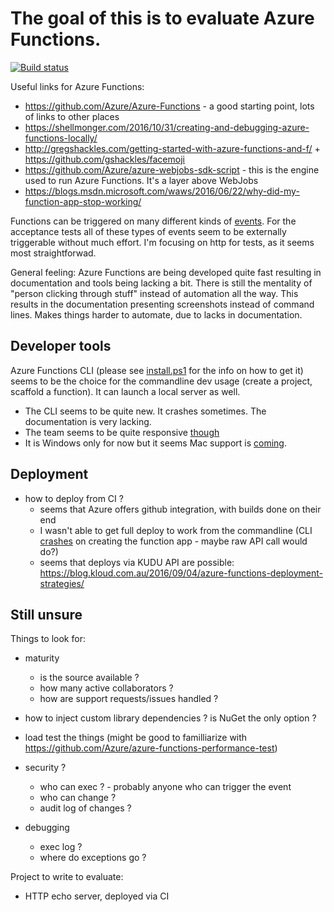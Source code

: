 # The goal of this is to evaluate Azure Functions.

[![Build status](https://ci.appveyor.com/api/projects/status/wr5k613ggc4132v9/branch/master?svg=true)](https://ci.appveyor.com/project/cyplo/azure-functions-playground/branch/master)

Useful links for Azure Functions:
* https://github.com/Azure/Azure-Functions - a good starting point, lots of links to other places
* https://shellmonger.com/2016/10/31/creating-and-debugging-azure-functions-locally/
* http://gregshackles.com/getting-started-with-azure-functions-and-f/ + https://github.com/gshackles/facemoji
* https://github.com/Azure/azure-webjobs-sdk-script - this is the engine used to run Azure Functions. It's a layer above WebJobs
* https://blogs.msdn.microsoft.com/waws/2016/06/22/why-did-my-function-app-stop-working/

Functions can be triggered on many different kinds of [events](https://docs.microsoft.com/en-us/azure/azure-functions/functions-overview). 
For the acceptance tests all of these types of events seem to be externally triggerable without much effort.
I'm focusing on http for tests, as it seems most straightforwad.

General feeling: Azure Functions are being developed quite fast resulting in documentation and tools being lacking a bit. There is still the mentality of "person clicking through stuff" instead of automation all the way. This results in the documentation presenting screenshots instead of command lines. Makes things harder to automate, due to lacks in documentation.

## Developer tools 
Azure Functions CLI (please see [install.ps1](install.ps1) for the info on how to get it) seems to be the choice for the commandline dev usage (create a project, scaffold a function).
It can launch a local server as well.

* The CLI seems to be quite new. It crashes sometimes. The documentation is very lacking.
* The team seems to be quite responsive [though](https://github.com/Azure/azure-functions-cli/issues/25#issuecomment-271651841)
* It is Windows only for now but it seems Mac support is [coming](https://github.com/Azure/azure-functions-cli/pull/19).
  

## Deployment
* how to deploy from CI ?
  * seems that Azure offers github integration, with builds done on their end
  * I wasn't able to get full deploy to work from the commandline (CLI [crashes](https://github.com/Azure/azure-functions-cli/issues/27) on creating the function app - maybe raw API call would do?)
  * seems that deploys via KUDU API are possible: https://blog.kloud.com.au/2016/09/04/azure-functions-deployment-strategies/

## Still unsure

Things to look for:
* maturity
  * is the source available ?
  * how many active collaborators ?
  * how are support requests/issues handled ?

* how to inject custom library dependencies ? is NuGet the only option ?
* load test the things (might be good to familliarize with https://github.com/Azure/azure-functions-performance-test)

* security ?
  * who can exec ? - probably anyone who can trigger the event
  * who can change ?
  * audit log of changes ?
* debugging 
  * exec log ?
  * where do exceptions go ?

Project to write to evaluate:
* HTTP echo server, deployed via CI
